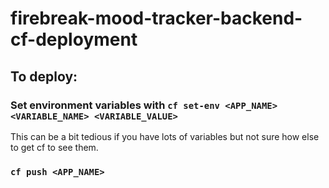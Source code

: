 # firebreak-mood-tracker-backend-cf-deployment
## To deploy:
### Set environment variables with `cf set-env <APP_NAME> <VARIABLE_NAME> <VARIABLE_VALUE>`
This can be a bit tedious if you have lots of variables but not sure how else to get cf to see them.
### `cf push <APP_NAME>`
